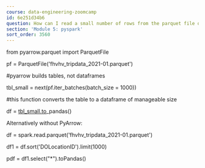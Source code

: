 ```yaml
---
course: data-engineering-zoomcamp
id: 6e251d34b6
question: How can I read a small number of rows from the parquet file directly?
section: 'Module 5: pyspark'
sort_order: 3560
---
```


from pyarrow.parquet import ParquetFile

pf = ParquetFile('fhvhv_tripdata_2021-01.parquet')

#pyarrow builds tables, not dataframes

tbl_small = next(pf.iter_batches(batch_size = 1000))

#this function converts the table to a dataframe of manageable size

df = [tbl_small.to](http://tbl_small.to/)_pandas()

Alternatively without PyArrow:

df = spark.read.parquet('fhvhv_tripdata_2021-01.parquet')

df1 = df.sort('DOLocationID').limit(1000)

pdf = df1.select("*").toPandas()

